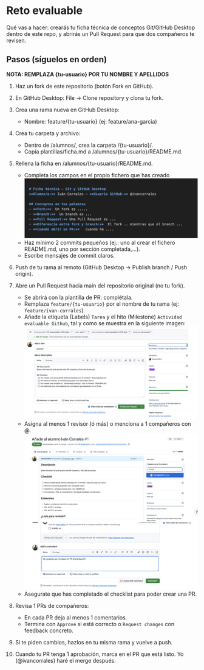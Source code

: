 # Reto evaluable

Qué vas a hacer: crearás tu ficha técnica de conceptos Git/GitHub Desktop dentro de este repo, y abrirás un Pull Request para que dos compañeros te revisen.


## Pasos (síguelos en orden)

**NOTA: REMPLAZA {tu-usuario} POR TU NOMBRE Y APELLIDOS**

1.	Haz un fork de este repositorio (botón Fork en GitHub).
2.	En GitHub Desktop: File → Clone repository y clona tu fork.
3.	Crea una rama nueva en GitHub Desktop:
    *	Nombre: feature/{tu-usuario} (ej: feature/ana-garcia)
4.	Crea tu carpeta y archivo:
	*	Dentro de /alumnos/, crea la carpeta /{tu-usuario}/.
	*	Copia plantillas/ficha.md a /alumnos/{tu-usuario}/README.md.
5.	Rellena la ficha en /alumnos/{tu-usuario}/README.md.
    *   Completa los campos en el propio fichero que has creado
        ![screenshot](assets/fillFicha.png)
	*	Haz mínimo 2 commits pequeños (ej.: uno al crear el fichero README.md,  uno por sección completada,...).
	*	Escribe mensajes de commit claros.
6.	Push de tu rama al remoto (GitHub Desktop → Publish branch / Push origin).
7.	Abre un Pull Request hacia main del repositorio original (no tu fork).
	*	Se abrirá con la plantilla de PR: complétala.
    *   Remplaza `feature/{tu-usuario}` por el nombre de tu rama (ej: `feature/ivan-corrales`).
	*	Añade la etiqueta (Labels) `Tarea` y el hito (Milestone) `Actividad evaluable Github`, tal y como se muestra en la siguiente imagen:
    ![screenshot](assets/createPR.png)
	*	Asigna al menos 1 revisor (ó más) o menciona a 1 compañeros con @.
    ![screenshot](assets/addReviewers.png)
    ![screenshot](assets/addReviewers2.png)
    *  Asegurate que has completado el checklist para poder crear una PR.
    
8.	Revisa 1 PRs de compañeros:
	*	En cada PR deja al menos 1 comentarios.
	*	Termina con `Approve` si está correcto o `Request changes` con feedback concreto.
9.	Si te piden cambios, hazlos en tu misma rama y vuelve a push.
10.	Cuando tu PR tenga 1 aprobación, marca en el PR que está listo. Yo (@ivancorrales) haré el merge después.